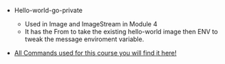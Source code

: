 - Hello-world-go-private 
    - Used in Image and ImageStream in Module 4
    - It has the From to take the existing hello-world image then ENV to tweak the message enviroment variable.

- [All Commands used for this course you will find it here!](/CheatSheet.md)
